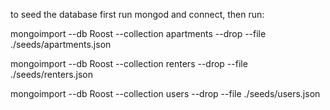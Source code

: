 to seed the database first run mongod and connect, then run:

mongoimport --db Roost --collection apartments --drop --file ./seeds/apartments.json

mongoimport --db Roost --collection renters --drop --file ./seeds/renters.json

mongoimport --db Roost --collection users --drop --file ./seeds/users.json
